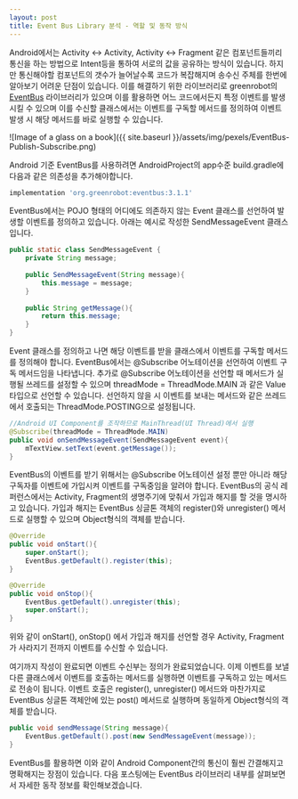 ```yaml
---
layout: post
title: Event Bus Library 분석 - 역할 및 동작 방식
---
```

Android에서는 Activity <-> Activity, Activity <-> Fragment 같은 컴포넌트들끼리 통신을 하는 방법으로 Intent등을 통하여 서로의 값을 공유하는 방식이 있습니다. 하지만 통신해야할 컴포넌트의 갯수가 늘어날수록 코드가 복잡해지며 송수신 주체를 한번에 알아보기 어려운 단점이 있습니다. 이를 해결하기 위한 라이브러리로 greenrobot의 [EventBus](https://github.com/greenrobot/EventBus) 라이브러리가 있으며 이를 활용하면 어느 코드에서든지 특정 이벤트를 발생시킬 수 있으며 이를 수신할 클래스에서는 이벤트를 구독할 메서드를 정의하여 이벤트 발생 시 해당 메서드를 바로 실행할 수 있습니다.

![Image of a glass on a book]({{ site.baseurl }}/assets/img/pexels/EventBus-Publish-Subscribe.png)

Android 기준 EventBus를 사용하려면 AndroidProject의 app수준 build.gradle에 다음과 같은 의존성을 추가해야합니다.
```gradle
implementation 'org.greenrobot:eventbus:3.1.1'
```

EventBus에서는 POJO 형태의 어디에도 의존하지 않는 Event 클래스를 선언하여 발생할 이벤트를 정의하고 있습니다. 아래는 예시로 작성한 SendMessageEvent 클래스 입니다.
```java
public static class SendMessageEvent {
	private String message;
    
    public SendMessageEvent(String message){
    	this.message = message;
    }
    
    public String getMessage(){
    	return this.message;
    }
}
```

Event 클래스를 정의하고 나면 해당 이벤트를 받을 클래스에서 이벤트를 구독할 메서드를 정의해야 합니다. EventBus에서는 @Subscribe 어노테이션을 선언하여 이벤트 구독 메서드임을 나타냅니다. 추가로 @Subscribe 어노테이션을 선언할 때 메서드가 실행될 쓰레드를 설정할 수 있으며 threadMode = ThreadMode.MAIN 과 같은 Value 타입으로 선언할 수 있습니다. 선언하지 않을 시 이벤트를 보내는 메서드와 같은 쓰레드에서 호출되는 ThreadMode.POSTING으로 설정됩니다.

```java
//Android UI Component를 조작하므로 MainThread(UI Thread)에서 실행
@Subscribe(threadMode = ThreadMode.MAIN)
public void onSendMessageEvent(SendMessageEvent event){
	mTextView.setText(event.getMessage());
}
```

EventBus의 이벤트를 받기 위해서는 @Subscribe 어노테이션 설정 뿐만 아니라 해당 구독자를 이벤트에 가입시켜 이벤트를 구독중임을 알려야 합니다. EventBus의 공식 레퍼런스에서는 Activity, Fragment의 생명주기에 맞춰서 가입과 해지를 할 것을 명시하고 있습니다. 가입과 해지는 EventBus 싱글톤 객체의 register()와 unregister() 메서드로 실행할 수 있으며 Object형식의 객체를 받습니다.

```java
@Override
public void onStart(){
	super.onStart();
    EventBus.getDefault().register(this);
}

@Override
public void onStop(){
	EventBus.getDefault().unregister(this);
    super.onStart();
}
```

위와 같이 onStart(), onStop() 에서 가입과 해지를 선언할 경우 Activity, Fragment가 사라지기 전까지 이벤트를 수신할 수 있습니다.

여기까지 작성이 완료되면 이벤트 수신부는 정의가 완료되었습니다. 이제 이벤트를 보낼 다른 클래스에서 이벤트를 호출하는 메서드를 실행하면 이벤트를 구독하고 있는 메서드로 전송이 됩니다. 이벤트 호출은 register(), unregister() 메서드와 마찬가지로 EventBus 싱글톤 객체안에 있는 post() 메서드로 실행하며 동일하게 Object형식의 객체를 받습니다.

```java
public void sendMessage(String message){
	EventBus.getDefault().post(new SendMessageEvent(message));
}
```

EventBus를 활용하면 이와 같이 Android Component간의 통신이 훨씬 간결해지고 명확해지는 장점이 있습니다. 다음 포스팅에는 EventBus 라이브러리 내부를 살펴보면서 자세한 동작 정보를 확인해보겠습니다.
